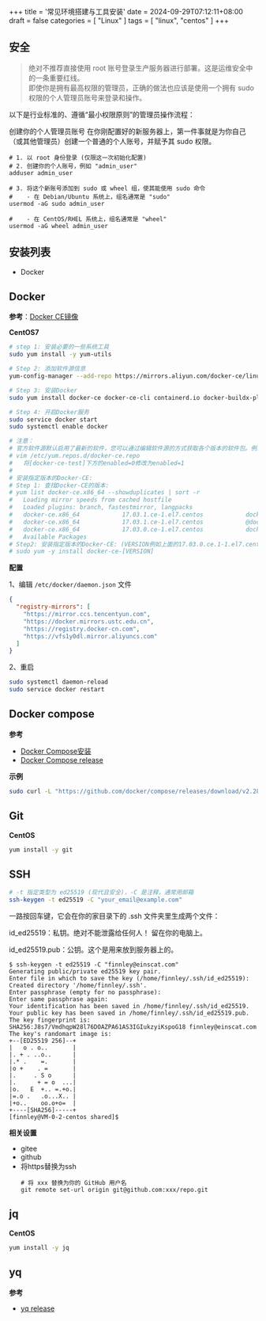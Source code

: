 +++
title = '常见环境搭建与工具安装'
date = 2024-09-29T07:12:11+08:00
draft = false
categories = [ "Linux" ]
tags = [ "linux", "centos" ]
+++

## 安全

> 绝对不推荐直接使用 root 账号登录生产服务器进行部署。这是运维安全中的一条重要红线。<br>
> 即使你是拥有最高权限的管理员，正确的做法也应该是使用一个拥有 sudo 权限的个人管理员账号来登录和操作。

以下是行业标准的、遵循“最小权限原则”的管理员操作流程：

创建你的个人管理员账号
在你刚配置好的新服务器上，第一件事就是为你自己（或其他管理员）创建一个普通的个人账号，并赋予其 sudo 权限。

```shell
# 1. 以 root 身份登录 (仅限这一次初始化配置)
# 2. 创建你的个人账号，例如 "admin_user"
adduser admin_user

# 3. 将这个新账号添加到 sudo 或 wheel 组，使其能使用 sudo 命令
#    - 在 Debian/Ubuntu 系统上，组名通常是 "sudo"
usermod -aG sudo admin_user

#    - 在 CentOS/RHEL 系统上，组名通常是 "wheel"
usermod -aG wheel admin_user
```

## 安装列表
- Docker


## Docker

**参考**：[Docker CE镜像](https://developer.aliyun.com/mirror/docker-ce?spm=a2c6h.13651102.0.0.74c71b11rDkV9p)

**CentOS7**

```bash
# step 1: 安装必要的一些系统工具
sudo yum install -y yum-utils

# Step 2: 添加软件源信息
yum-config-manager --add-repo https://mirrors.aliyun.com/docker-ce/linux/centos/docker-ce.repo

# Step 3: 安装Docker
sudo yum install docker-ce docker-ce-cli containerd.io docker-buildx-plugin docker-compose-plugin

# Step 4: 开启Docker服务
sudo service docker start
sudo systemctl enable docker

# 注意：
# 官方软件源默认启用了最新的软件，您可以通过编辑软件源的方式获取各个版本的软件包。例如官方并没有将测试版本的软件源置为可用，您可以通过以下方式开启。同理可以开启各种测试版本等。
# vim /etc/yum.repos.d/docker-ce.repo
#   将[docker-ce-test]下方的enabled=0修改为enabled=1
#
# 安装指定版本的Docker-CE:
# Step 1: 查找Docker-CE的版本:
# yum list docker-ce.x86_64 --showduplicates | sort -r
#   Loading mirror speeds from cached hostfile
#   Loaded plugins: branch, fastestmirror, langpacks
#   docker-ce.x86_64            17.03.1.ce-1.el7.centos            docker-ce-stable
#   docker-ce.x86_64            17.03.1.ce-1.el7.centos            @docker-ce-stable
#   docker-ce.x86_64            17.03.0.ce-1.el7.centos            docker-ce-stable
#   Available Packages
# Step2: 安装指定版本的Docker-CE: (VERSION例如上面的17.03.0.ce.1-1.el7.centos)
# sudo yum -y install docker-ce-[VERSION]
```

**配置**

1、编辑 `/etc/docker/daemon.json` 文件

```json
{
  "registry-mirrors": [
    "https://mirror.ccs.tencentyun.com",
    "https://docker.mirrors.ustc.edu.cn",
    "https://registry.docker-cn.com",
    "https://vfs1y0dl.mirror.aliyuncs.com"
  ]
}
```

2、重启
```bash
sudo systemctl daemon-reload
sudo service docker restart
```

## Docker compose

**参考**
- [Docker Compose安装](https://cloud.tencent.com/developer/article/1942706?cps_key=1d358d18a7a17b4a6df8d67a62fd3d3d)
- [Docker Compose release](https://github.com/docker/compose/releases)

**示例**
```bash
sudo curl -L "https://github.com/docker/compose/releases/download/v2.28.0/docker-compose-$(uname -s)-$(uname -m)" -o /usr/local/bin/docker-compose
```

## Git

**CentOS**
```bash
yum install -y git
```

## SSH

```bash
# -t 指定类型为 ed25519 (现代且安全)，-C 是注释，通常用邮箱
ssh-keygen -t ed25519 -C "your_email@example.com"
```

一路按回车键，它会在你的家目录下的 .ssh 文件夹里生成两个文件：

id_ed25519：私钥。绝对不能泄露给任何人！ 留在你的电脑上。

id_ed25519.pub：公钥。这个是用来放到服务器上的。

```
$ ssh-keygen -t ed25519 -C "finnley@einscat.com"
Generating public/private ed25519 key pair.
Enter file in which to save the key (/home/finnley/.ssh/id_ed25519):
Created directory '/home/finnley/.ssh'.
Enter passphrase (empty for no passphrase):
Enter same passphrase again:
Your identification has been saved in /home/finnley/.ssh/id_ed25519.
Your public key has been saved in /home/finnley/.ssh/id_ed25519.pub.
The key fingerprint is:
SHA256:J8s7/VmdhqpW28l76DOAZPA61AS3IGIukzyiKspoG18 finnley@einscat.com
The key's randomart image is:
+--[ED25519 256]--+
|   o . o..       |
|. + . ..o..      |
|.* .    =.       |
|o +    . =       |
|.     . S o      |
|.      + = o  ...|
|o.   E  +.. =.+o.|
|=.o .   .o...X.. |
|+o..    oo.o+o=  |
+----[SHA256]-----+
[finnley@VM-0-2-centos shared]$
```

**相关设置**
- gitee
- github
- 将https替换为ssh
  ```
  # 将 xxx 替换为你的 GitHub 用户名
  git remote set-url origin git@github.com:xxx/repo.git
  ```

## jq

**CentOS**

```bash
yum install -y jq
```

## yq

**参考**
- [yq release](https://github.com/mikefarah/yq/releases)



